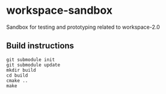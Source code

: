 # workspace-sandbox
Sandbox for testing and prototyping related to workspace-2.0

## Build instructions

```
git submodule init
git submodule update
mkdir build
cd build
cmake ..
make
```
